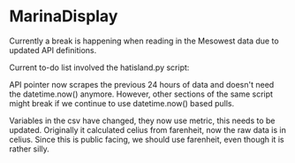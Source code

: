 # MarinaDisplay

Currently a break is happening when reading in the Mesowest data due to updated API definitions.

Current to-do list involved the hatisland.py script:

API pointer now scrapes the previous 24 hours of data and doesn't need the datetime.now() anymore.
However, other sections of the same script might break if we continue to use datetime.now() based
pulls.

Variables in the csv have changed, they now use metric, this needs to be updated.  Originally it
calculated celius from farenheit, now the raw data is in celius.  Since this is public facing, we
should use farenheit, even though it is rather silly.

